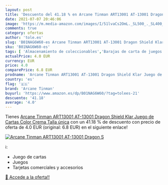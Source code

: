 ```yaml
---
layout: post
title: 'Descuento del 41.18 % en Arcane Tinman ART13001 AT-13001 Dragon S'
date: 2021-07-07 20:46:06
image: 'https://m.media-amazon.com/images/I/51lvaCs2OmL._SL500_._SL400_.jpg'
comments: true
category: ofertas
author: 'tole.es'
slug: 'B01NAG6W60-es Arcane Tinman ART13001 AT-13001 Dragon Shield Klar Juego...'
sku: 'B01NAG6W60-es'
tags: [ 'Almacenamiento de coleccionables','Barajas de carta de juegos estándar','Coleccionables','Equipaje','Fundas para cartas coleccionables','Juego de mesa','Juegos de cartas','Juegos y accesorios para juegos','Juguetes','Juguetes y juegos','Maletines y bolsas para portátil','arcane tinman','cartas','de','juego','Álbumes y fundas para cartas coleccionables', ]
actualPrice: 4.0 EUR
currency: EUR
price: 4.0
comparePrice: 6.8 EUR
prodname: 'Arcane Tinman ART13001 AT-13001 Dragon Shield Klar Juego de Cartas  Color Crema  Talla única'
country: 'es'
flag: '🇪🇸'
brand: 'Arcane Tinman'
buyurl: 'https://www.amazon.es/dp/B01NAG6W60/?tag=tolees-21'
descuento: '41.18'
average: '4.0'
---
```


Tienes [Arcane Tinman ART13001 AT-13001 Dragon Shield Klar Juego de Cartas  Color Crema  Talla única](https://www.amazon.es/dp/B01NAG6W60/?tag=tolees-21) con un 41.18 % de descuento con precio de oferta de 4.0 EUR (original: 6.8 EUR) en el siguiente enlace!

[![Arcane Tinman ART13001 AT-13001 Dragon S](https://m.media-amazon.com/images/I/51lvaCs2OmL._SL500_._SL400_.jpg)](https://www.amazon.es/dp/B01NAG6W60/?tag=tolees-21)

ℹ️:

- Juego de cartas
- Juegos
- Tarjetas comerciales y accesorios

[🛒 Accede a la oferta!!](https://www.amazon.es/dp/B01NAG6W60/?tag=tolees-21)
